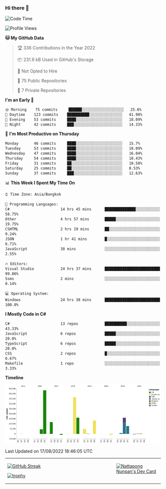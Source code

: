 ### Hi there 👋

<!--START_SECTION:waka-->
![Code Time](http://img.shields.io/badge/Code%20Time-86%20hrs%2016%20mins-blue)

![Profile Views](http://img.shields.io/badge/Profile%20Views-2-blue)

**🐱 My GitHub Data** 

> 🏆 336 Contributions in the Year 2022
 > 
> 📦 231.9 kB Used in GitHub's Storage 
 > 
> 🚫 Not Opted to Hire
 > 
> 📜 75 Public Repositories 
 > 
> 🔑 7 Private Repositories  
 > 
**I'm an Early 🐤** 

```text
🌞 Morning    75 commits     ██████░░░░░░░░░░░░░░░░░░░   25.6% 
🌆 Daytime    123 commits    ██████████░░░░░░░░░░░░░░░   41.98% 
🌃 Evening    53 commits     ████░░░░░░░░░░░░░░░░░░░░░   18.09% 
🌙 Night      42 commits     ███░░░░░░░░░░░░░░░░░░░░░░   14.33%

```
📅 **I'm Most Productive on Thursday** 

```text
Monday       46 commits     ████░░░░░░░░░░░░░░░░░░░░░   15.7% 
Tuesday      53 commits     ████░░░░░░░░░░░░░░░░░░░░░   18.09% 
Wednesday    47 commits     ████░░░░░░░░░░░░░░░░░░░░░   16.04% 
Thursday     54 commits     ████░░░░░░░░░░░░░░░░░░░░░   18.43% 
Friday       31 commits     ██░░░░░░░░░░░░░░░░░░░░░░░   10.58% 
Saturday     25 commits     ██░░░░░░░░░░░░░░░░░░░░░░░   8.53% 
Sunday       37 commits     ███░░░░░░░░░░░░░░░░░░░░░░   12.63%

```


📊 **This Week I Spent My Time On** 

```text
⌚︎ Time Zone: Asia/Bangkok

💬 Programming Languages: 
C#                       14 hrs 45 mins      ██████████████░░░░░░░░░░░   58.75% 
Other                    4 hrs 57 mins       █████░░░░░░░░░░░░░░░░░░░░   19.75% 
CSHTML                   2 hrs 19 mins       ██░░░░░░░░░░░░░░░░░░░░░░░   9.24% 
JSON                     1 hr 41 mins        █░░░░░░░░░░░░░░░░░░░░░░░░   6.71% 
JavaScript               38 mins             ░░░░░░░░░░░░░░░░░░░░░░░░░   2.55%

🔥 Editors: 
Visual Studio            24 hrs 37 mins      █████████████████████████   99.86% 
Ssms                     2 mins              ░░░░░░░░░░░░░░░░░░░░░░░░░   0.14%

💻 Operating System: 
Windows                  24 hrs 38 mins      █████████████████████████   100.0%

```

**I Mostly Code in C#** 

```text
C#                       13 repos            ██████████░░░░░░░░░░░░░░░   43.33% 
JavaScript               6 repos             █████░░░░░░░░░░░░░░░░░░░░   20.0% 
TypeScript               6 repos             █████░░░░░░░░░░░░░░░░░░░░   20.0% 
CSS                      2 repos             █░░░░░░░░░░░░░░░░░░░░░░░░   6.67% 
Makefile                 1 repo              ░░░░░░░░░░░░░░░░░░░░░░░░░   3.33%

```


**Timeline**

![Chart not found](https://raw.githubusercontent.com/aixasz/aixasz/main/charts/bar_graph.png) 


 Last Updated on 17/08/2022 18:46:05 UTC
<!--END_SECTION:waka-->

<table>
<tr>
<td width="70%" valign="top">
 
 [![GitHub Streak](http://github-readme-streak-stats.herokuapp.com?user=aixasz&theme=github-dark&hide_border=true&date_format=%5BY%20%5DM%20j)](https://git.io/streak-stats)

 [![trophy](https://github-profile-trophy.vercel.app/?username=aixasz&theme=onedark)](https://github.com/ryo-ma/github-profile-trophy)
 </td>
<td width="30%" valign="top">
 
<a href="https://app.daily.dev/aixasz"><img src="https://api.daily.dev/devcards/403207936e6547c9a85ea449e9f3abe8.png?r=re8" alt="Nattapong Nunpan's Dev Card"/></a>

 </td>
</tr>
</table>
 
